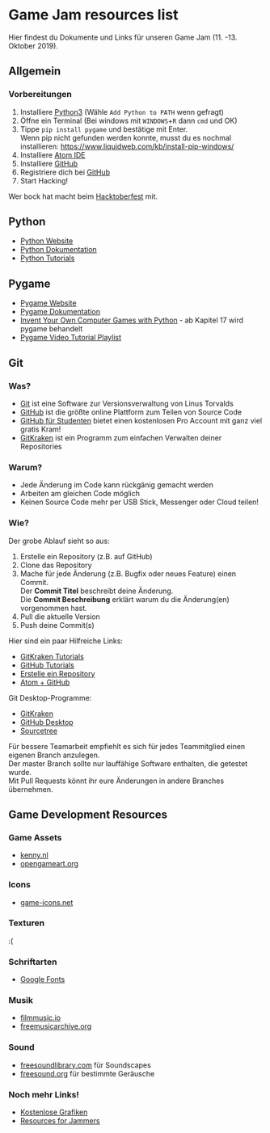 # Game Jam resources list

Hier findest du Dokumente und Links für unseren Game Jam (11. -13. Oktober 2019).  

## Allgemein

### Vorbereitungen

1. Installiere [Python3](https://www.python.org/downloads/) (Wähle `Add Python to PATH` wenn gefragt)
2. Öffne ein Terminal (Bei windows mit `WINDOWS`+`R` dann `cmd` und OK)
3. Tippe `pip install pygame` und bestätige mit Enter.  
Wenn pip nicht gefunden werden konnte, musst du es nochmal installieren:
https://www.liquidweb.com/kb/install-pip-windows/
4. Installiere [Atom IDE](https://atom.io/)
5. Installiere [GitHub](https://github.com/)
6. Registriere dich bei [GitHub](https://github.com/)
7. Start Hacking!

Wer bock hat macht beim [Hacktoberfest](https://hacktoberfest.digitalocean.com/) mit.

## Python

* [Python Website](https://www.python.org)  
* [Python Dokumentation](https://docs.python.org/3/)  
* [Python Tutorials](https://docs.python.org/3/tutorial/index.html)

## Pygame

* [Pygame Website](https://www.pygame.org)  
* [Pygame Dokumentation](https://www.pygame.org/docs/index.html)
* [Invent Your Own Computer Games with Python](http://inventwithpython.com/invent4thed/) - ab Kapitel 17 wird pygame behandelt
* [Pygame Video Tutorial Playlist](https://www.youtube.com/watch?v=i6xMBig-pP4&list=PLzMcBGfZo4-lp3jAExUCewBfMx3UZFkh5)

## Git

### Was?

* [Git](https://git-scm.com/) ist eine Software zur Versionsverwaltung von Linus Torvalds
* [GitHub](https://github.com/) ist die größte online Plattform zum Teilen von Source Code
* [GitHub für Studenten](https://education.github.com/pack) bietet einen kostenlosen Pro Account mit ganz viel gratis Kram!
* [GitKraken](https://www.gitkraken.com/) ist ein Programm zum einfachen Verwalten deiner Repositories

### Warum?

* Jede Änderung im Code kann rückgänig gemacht werden
* Arbeiten am gleichen Code möglich
* Keinen Source Code mehr per USB Stick, Messenger oder Cloud teilen!

### Wie?

Der grobe Ablauf sieht so aus:  
1. Erstelle ein Repository (z.B. auf GitHub)
2. Clone das Repository
3. Mache für jede Änderung (z.B. Bugfix oder neues Feature) einen Commit.  
Der **Commit Titel** beschreibt deine Änderung.  
Die **Commit Beschreibung** erklärt warum du die Änderung(en) vorgenommen hast.
4. Pull die aktuelle Version
5. Push deine Commit(s)

Hier sind ein paar Hilfreiche Links:  
* [GitKraken Tutorials](https://www.gitkraken.com/learn-git)
* [GitHub Tutorials](https://guides.github.com/)
* [Erstelle ein Repository](https://help.github.com/en/articles/create-a-repo)
* [Atom + GitHub](https://flight-manual.atom.io/using-atom/sections/github-package/)

Git Desktop-Programme:  
* [GitKraken](https://www.gitkraken.com/)
* [GitHub Desktop](https://desktop.github.com/)
* [Sourcetree](https://www.sourcetreeapp.com/)

Für bessere Teamarbeit empfiehlt es sich für jedes Teammitglied einen eigenen Branch anzulegen.  
Der master Branch sollte nur lauffähige Software enthalten, die getestet wurde.  
Mit Pull Requests könnt ihr eure Änderungen in andere Branches übernehmen.  

## Game Development Resources

### Game Assets

* [kenny.nl](https://kenney.nl/assets)
* [opengameart.org](https://opengameart.org/)

### Icons

* [game-icons.net](https://game-icons.net/)

### Texturen

:(

### Schriftarten

* [Google Fonts](https://fonts.google.com/)

### Musik

* [filmmusic.io](filmmusic.io)  
* [freemusicarchive.org](https://freemusicarchive.org/static)

### Sound

* [freesoundlibrary.com](https://www.freesoundslibrary.com/) für Soundscapes
* [freesound.org](https://freesound.org) für bestimmte Geräusche

### Noch mehr Links!

* [Kostenlose Grafiken](https://web.archive.org/web/20190306021527/http://www.pixelprospector.com/royalty-free-graphics/)  
* [Resources for Jammers](https://docs.google.com/document/d/1qQf5zjvJHEB40xYhTiFo9GzNYUBt8iAw8vzPu2Oy354/edit)

